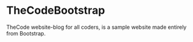 # TheCodeBootstrap
TheCode website-blog for all coders, is a sample website made entirely from Bootstrap.
